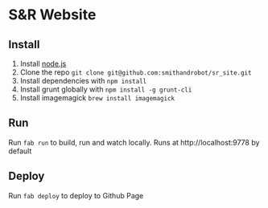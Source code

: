 # S&R Website

## Install
1. Install [node.js](http://nodejs.org/download/)
2. Clone the repo `git clone git@github.com:smithandrobot/sr_site.git`
3. Install dependencies with `npm install`
4. Install grunt globally with `npm install -g grunt-cli`
5. Install imagemagick `brew install imagemagick`

## Run
Run `fab run` to build, run and watch locally. Runs at http://localhost:9778 by default

## Deploy
Run `fab deploy` to deploy to Github Page
